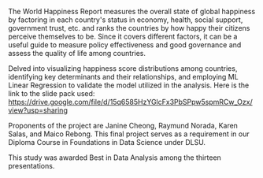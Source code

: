 The World Happiness Report measures the overall state of global happiness by factoring in each country's status in economy, health, social support, government trust, etc. and ranks the countries by how happy their citizens perceive themselves to be. Since it covers different factors, it can be a useful guide to measure policy effectiveness and good governance and assess the quality of life among countries.

Delved into visualizing happiness score distributions among countries, identifying key determinants and their relationships, and employing ML Linear Regression to validate the model utilized in the analysis. Here is the link to the slide pack used: https://drive.google.com/file/d/15q6585HzYGlcFx3PbSPpw5spmRCw_Ozx/view?usp=sharing

Proponents of the project are Janine Cheong, Raymund Norada, Karen Salas, and Maico Rebong. This final project serves as a requirement in our Diploma Course in Foundations in Data Science under DLSU.

This study was awarded Best in Data Analysis among the thirteen presentations.
